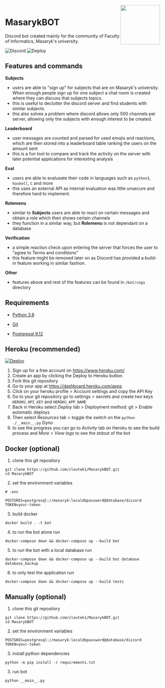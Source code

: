 <img align="right" src="https://cdn.discordapp.com/avatars/605352263040630795/a2205b2834e12560d416b56ec2aece06.webp?size=128" height="128" width="128">

# MasarykBOT

Discord bot created mainly for the community of Faculty of Informatics, Masaryk's university.

![Discord](https://discordapp.com/api/guilds/486184376544002073/widget.png?style=shield) ![Deploy](https://github.com/zloutek1/MasarykBOT/workflows/Deploy/badge.svg)
⁣
## Features and commands

**Subjects**
- users are able to "sign up" for subjects that are on Masaryk's university. When enough people sign up for one subject a chat room is created where they can discuss that subjects topics.
- this is useful to declutter the discord server and find students with similar subjects.
- this also solves a problem where discord allows only 500 channels per server, allowing only the subjects with enough interest to be created.

**Leaderboard**
- user messages are counted and parsed for used emojis and reactions, which are then stored into a leaderboard table ranking the users on the amount sent
- this is a fun tool to compare and track the activity on the server with later potential applications for interesting analysis

**Eval**
- users are able to evalueate their code in languages such as `python3`, `haskell`, `C` and more
- this uses an external API as internal evaluation was little unsecure and therefore hard to implement.

**Rolemenu**
- similar to **Subjects** users are able to react on certain messages and obtain a role which then shows certain channels
- they function in a similar way, but **Rolemenu** is not dependant on a database

**Verification**
- a simple reaction check upon entering the server that forces the user to "agree to Terms and conditions"
- this feature might be removed later on as Discord has provided a build-in feature working in similar fashion.

**Other**
- features above and rest of the features can be found in `/bot/cogs` directory

## Requirements

- [Python 3.8](https://www.python.org/downloads/)

- [Git](https://git-scm.com/downloads)
- [Postgresql 9.12](https://git-scm.com/downloads)



## Heroku (recommended)

 [![Deploy](https://www.herokucdn.com/deploy/button.svg)](https://heroku.com/deploy?template=https://github.com/zloutek1/MasarykBOT/tree/v2)

1. Sign up for a free account on https://www.heroku.com/
2. Create an app by clicking the Deploy to Heroku button
3. Fork this git repository
4. Go to your app at https://dashboard.heroku.com/apps
5. Click on your heroku profile > Account settings and copy the API Key
5. Go to your git repository go to settings > secrets and create two keys `HEROKU_API_KEY` and `HEROKU_APP_NAME`
5. Back in Heroku select *Deploy* tab > Deployment method: git > Enable automatic deploys
6. Then select *Resources* tab > toggle the switch on the `python ./__main__.py` Dyno
8. to see the progress you can go to *Activity* tab on Heroku to see the build process and *More > View logs* to see the stdout of the bot



## Docker (optional)

1. clone this git repository
```
git clone https://github.com/zloutek1/MasarykBOT.git
cd MasarykBOT
```

2. set the environment variables
```
# .env

POSTGRES=postgresql://masaryk:localdbpassword@database/discord
TOKEN=your-token
```

3. build docker
```
docker build . -t bot
```

4. to run the bot alone run
```
docker-compose down && docker-compose up --build bot
```

5. to run the bot with a local database run
```
docker-compose down && docker-compose up --build bot database database_backup
```

6. to only test the application run
```
docker-compose down && docker-compose up --build tests
```


## Manually (optional)

1. clone this git repository
```
git clone https://github.com/zloutek1/MasarykBOT.git
cd MasarykBOT
```

2. set the environment variables
```
POSTGRES=postgresql://masaryk:localdbpassword@database/discord
TOKEN=your-token
```

3. install python dependencies
```
python -m pip install -r requirements.txt
```

3. run bot
```
python __main__.py
```
